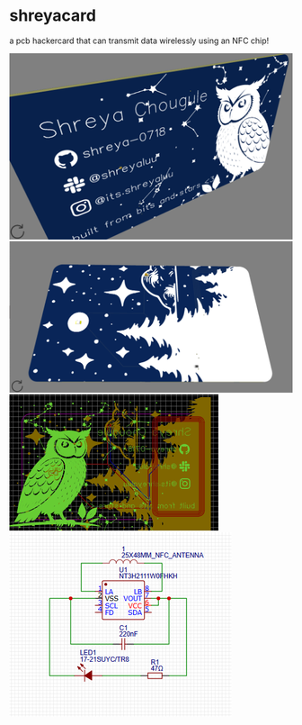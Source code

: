 # shreyacard
a pcb hackercard that can transmit data wirelessly using an NFC chip!

![front](images/front.png)
![back](images/back.png)
![pcb](images/pcb.png)
![schematic](images/schematic.png)